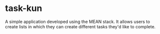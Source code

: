 # task-kun
A simple application developed using the MEAN stack. It allows users to create lists in which they can create different tasks they'd like to complete.
